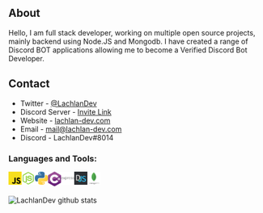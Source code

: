 ## About
Hello, I am full stack developer, working on multiple open source projects, mainly backend using Node.JS and Mongodb. I have created a range of Discord BOT applications allowing me to become a Verified Discord Bot Developer.

## Contact
* Twitter - [@LachlanDev](https://twitter.com/LachlanDev)
* Discord Server - [Invite Link](https://discord.com/invite/w7B5nKB)
* Website - [lachlan-dev.com](https://lachlan-dev.com/)
* Email - mail@lachlan-dev.com
* Discord - LachlanDev#8014

### Languages and Tools:
<img align="left" alt="Javascript" width="26px" src="./content/js.png"/>
<img align="left" alt="NodeJS" width="26px" src="./content/node-js.png"/>
<img align="left" alt="Python" width="26px" src="./content/python.png"/>
<img align="left" alt="C#" width="26px" src="./content/csharp.png"/>
<img align="left" alt="express" width="26px" src="./content/express.png"/>
<img align="left" alt="discordjs" width="26px" src="./content/discord-js.png"/>
<img align="left" alt="mongodb" width="26px" src="./content/mdb.png"/>

</br>
</br>

![LachlanDev github stats](https://github-readme-stats.vercel.app/api?username=LachlanDev&show_icons=true&theme=radical&include_all_commits=true&count_private=true)

